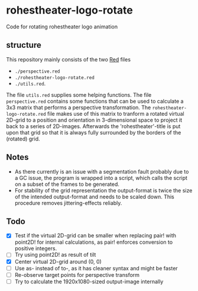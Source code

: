 # rohestheater-logo-rotate
Code for rotating rohestheater logo animation

## structure
This repository mainly consists of the two [Red](https://www.red-lang.org/p/about.html) files
 - `./perspective.red`
 - `./rohestheater-logo-rotate.red`
 - `./utils.red`.

The file `utils.red` supplies some helping functions.
The file `perspective.red` contains some functions that can be used to calculate a 3x3 matrix that performs a perspective transformation.
The `rohestheater-logo-rotate.red` file makes use of this matrix to tranform a rotated virtual 2D-grid to a position and orientation in 3-dimensional space to project it back to a series of 2D-images.
Afterwards the 'rohestheater'-title is put upon that grid so that it is always fully surrounded by the borders of the (rotated) grid.

## Notes
 - As there currently is an issue with a segmentation fault probably due to a GC issue, the program is wrapped into a script, which calls the script on a subset of the frames to be generated.
 - For stability of the grid representation the output-format is twice the size of the intended output-format and needs to be scaled down. This procedure removes jittering-effects reliably.

## Todo
 - [x] Test if the virtual 2D-grid can be smaller when replacing pair! with point2D! for internal calculations, as pair! enforces conversion to positive integers.
 - [ ] Try using point2D! as result of tilt
 - [x] Center virtual 2D-grid around (0, 0)
 - [ ] Use as-<type> instead of to-<type>, as it has cleaner syntax and might be faster
 - [ ] Re-observe target points for perspective transform
 - [ ] Try to calculate the 1920x1080-sized output-image internally
